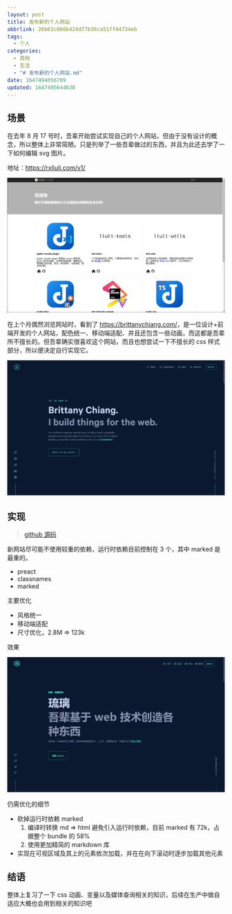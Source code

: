 ```yaml
---
layout: post
title: 发布新的个人网站
abbrlink: 26b63c066b424d77b36ca51ff44734eb
tags:
  - 个人
categories:
  - 其他
  - 生活
  - "# 发布新的个人网站.md"
date: 1647494056709
updated: 1647495644638
---
```


## 场景

在去年 8 月 17 号时，吾辈开始尝试实现自己的个人网站，但由于没有设计的概念，所以整体上非常简陋。只是列举了一些吾辈做过的东西，并且为此还去学了一下如何编辑 svg 图片。

地址：<https://rxliuli.com/v1/>

![1647494876265](/resources/4d805cc68bb14494ace6f3c5bd838a58.png)

在上个月偶然浏览网站时，看到了 <https://brittanychiang.com/>，是一位设计+前端开发的个人网站，配色统一、移动端适配、并且还包含一些动画，而这都是吾辈所不擅长的。但吾辈确实很喜欢这个网站，而且也想尝试一下不擅长的 css 样式部分，所以便决定自行实现它。

![1647494910271](/resources/1fe055ba0cb04139b1718147408f0e0a.png)

## 实现

> [github 源码](https://github.com/rxliuli/rxliuli/tree/master/apps/v2)

新网站尽可能不使用较重的依赖，运行时依赖目前控制在 3 个，其中 marked 是最重的。

- preact
- classnames
- marked

主要优化

- 风格统一
- 移动端适配
- 尺寸优化，2.8M => 123k

效果

![1647494844779](/resources/980813eabf7649c999c1387ff2da41ae.png)

仍需优化的细节

- 砍掉运行时依赖 marked
  1. 编译时转换 md => html 避免引入运行时依赖，目前 marked 有 72k，占据整个 bundle 的 58%
  2. 使用更加精简的 markdown 库
- 实现在可视区域及其上的元素依次加载，并在在向下滚动时逐步加载其他元素

## 结语

整体上复习了一下 css 动画、变量以及媒体查询相关的知识，后续在生产中做自适应大概也会用到相关的知识吧
